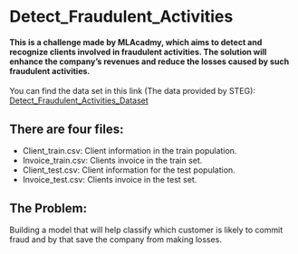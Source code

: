 # Detect_Fraudulent_Activities
#### This is a challenge made by MLAcadmy, which aims to detect and recognize clients involved in fraudulent activities. The solution will enhance the company’s revenues and reduce the losses caused by such fraudulent activities.

You can find the data set in this link (The data provided by STEG): [Detect_Fraudulent_Activities_Dataset](https://drive.google.com/drive/folders/14Wam1N52NK8weczsFev9KIIVDZCPdok-?usp=sharing)

## There are four files:
- Client_train.csv: Client information in the train population.
- Invoice_train.csv: Clients invoice in the train set.
- Client_test.csv: Client information for the test population.
- Invoice_test.csv: Clients invoice in the test set.

## The Problem:
Building a model that will help classify which customer is likely to commit fraud and by that save the company from making losses.

